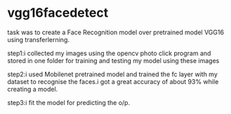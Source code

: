 # vgg16facedetect
task was to create a Face Recognition model over pretrained model VGG16 using transferlerning.

step1:i collected my images using the opencv photo click program and stored in one folder for training and testing my model using these images

step2:i used Mobilenet pretrained model and trained the fc layer with my dataset to recognise the faces.i got a great accuracy of about 93% while creating a model.

step3:i fit the model for predicting the o/p.
